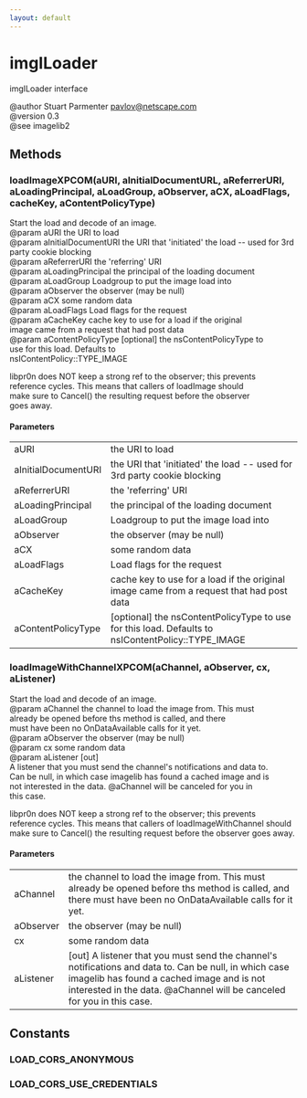 ```yaml
---
layout: default
---
```


# imgILoader #
  
imgILoader interface  
  
@author Stuart Parmenter <pavlov@netscape.com>  
@version 0.3  
@see imagelib2  
  

## Methods ##

### loadImageXPCOM(aURI, aInitialDocumentURL, aReferrerURI, aLoadingPrincipal, aLoadGroup, aObserver, aCX, aLoadFlags, cacheKey, aContentPolicyType) ###
  
Start the load and decode of an image.  
@param aURI the URI to load  
@param aInitialDocumentURI the URI that 'initiated' the load -- used for 3rd party cookie blocking  
@param aReferrerURI the 'referring' URI  
@param aLoadingPrincipal the principal of the loading document  
@param aLoadGroup Loadgroup to put the image load into  
@param aObserver the observer (may be null)  
@param aCX some random data  
@param aLoadFlags Load flags for the request  
@param aCacheKey cache key to use for a load if the original  
                 image came from a request that had post data  
@param aContentPolicyType [optional] the nsContentPolicyType to  
                          use for this load. Defaults to  
                          nsIContentPolicy::TYPE_IMAGE  
  
  
libpr0n does NOT keep a strong ref to the observer; this prevents  
reference cycles.  This means that callers of loadImage should  
make sure to Cancel() the resulting request before the observer  
goes away.  
  

#### Parameters ####

<table>

<tr>
<td>aURI</td>
<td>the URI to load  
</td>
</tr>

<tr>
<td>aInitialDocumentURI</td>
<td>the URI that 'initiated' the load -- used for 3rd party cookie blocking  
</td>
</tr>

<tr>
<td>aReferrerURI</td>
<td>the 'referring' URI  
</td>
</tr>

<tr>
<td>aLoadingPrincipal</td>
<td>the principal of the loading document  
</td>
</tr>

<tr>
<td>aLoadGroup</td>
<td>Loadgroup to put the image load into  
</td>
</tr>

<tr>
<td>aObserver</td>
<td>the observer (may be null)  
</td>
</tr>

<tr>
<td>aCX</td>
<td>some random data  
</td>
</tr>

<tr>
<td>aLoadFlags</td>
<td>Load flags for the request  
</td>
</tr>

<tr>
<td>aCacheKey</td>
<td>cache key to use for a load if the original  
                 image came from a request that had post data  
</td>
</tr>

<tr>
<td>aContentPolicyType</td>
<td>[optional] the nsContentPolicyType to  
                          use for this load. Defaults to  
                          nsIContentPolicy::TYPE_IMAGE  
</td>
</tr>

</table>

### loadImageWithChannelXPCOM(aChannel, aObserver, cx, aListener) ###
  
Start the load and decode of an image.  
@param aChannel the channel to load the image from.  This must  
                already be opened before ths method is called, and there  
                must have been no OnDataAvailable calls for it yet.  
@param aObserver the observer (may be null)  
@param cx some random data  
@param aListener [out]  
       A listener that you must send the channel's notifications and data to.  
       Can be null, in which case imagelib has found a cached image and is  
       not interested in the data. @aChannel will be canceled for you in  
       this case.  
  
libpr0n does NOT keep a strong ref to the observer; this prevents  
reference cycles.  This means that callers of loadImageWithChannel should  
make sure to Cancel() the resulting request before the observer goes away.  
  

#### Parameters ####

<table>

<tr>
<td>aChannel</td>
<td>the channel to load the image from.  This must  
                already be opened before ths method is called, and there  
                must have been no OnDataAvailable calls for it yet.  
</td>
</tr>

<tr>
<td>aObserver</td>
<td>the observer (may be null)  
</td>
</tr>

<tr>
<td>cx</td>
<td>some random data  
</td>
</tr>

<tr>
<td>aListener</td>
<td>[out]  
       A listener that you must send the channel's notifications and data to.  
       Can be null, in which case imagelib has found a cached image and is  
       not interested in the data. @aChannel will be canceled for you in  
       this case.  
</td>
</tr>

</table>

## Constants ##

### LOAD_CORS_ANONYMOUS ###

### LOAD_CORS_USE_CREDENTIALS ###
